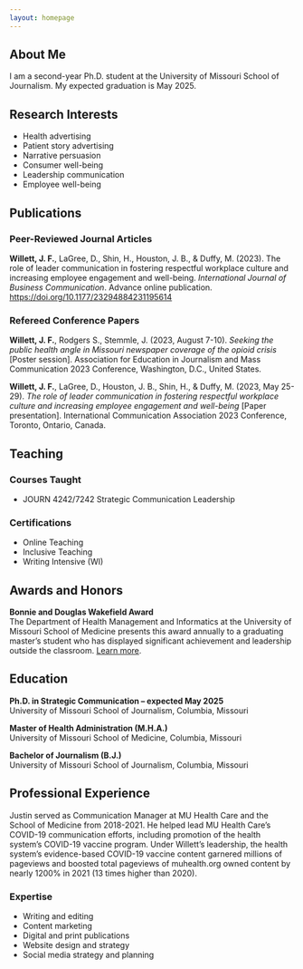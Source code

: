 ```yaml
---
layout: homepage
---
```


## About Me

I am a second-year Ph.D. student at the University of Missouri School of Journalism.  My expected graduation is May 2025.

## Research Interests

- Health advertising
- Patient story advertising
- Narrative persuasion
- Consumer well-being
- Leadership communication
- Employee well-being

## Publications

### Peer-Reviewed Journal Articles

**Willett, J. F.**, LaGree, D., Shin, H., Houston, J. B., & Duffy, M. (2023). The role of leader communication in fostering respectful workplace culture and increasing employee engagement and well-being. _International Journal of Business Communication_. Advance online publication. <a href="https://doi.org/10.1177/23294884231195614" target="_blank">https://doi.org/10.1177/23294884231195614</a>

### Refereed Conference Papers

**Willett, J. F.**, Rodgers S., Stemmle, J. (2023, August 7-10). _Seeking the public health angle in Missouri newspaper coverage of the opioid crisis_ [Poster session]. Association for Education in Journalism and Mass Communication 2023 Conference, Washington, D.C., United States. 

**Willett, J. F.**, LaGree, D., Houston, J. B., Shin, H., & Duffy, M. (2023, May 25-29). _The role of leader communication in fostering respectful workplace culture and increasing employee engagement and well-being_ [Paper presentation]. International Communication Association 2023 Conference, Toronto, Ontario, Canada.

## Teaching

### Courses Taught

- JOURN 4242/7242 Strategic Communication Leadership

### Certifications

- Online Teaching
- Inclusive Teaching
- Writing Intensive (WI)

## Awards and Honors

**Bonnie and Douglas Wakefield Award**<br>
The Department of Health Management and Informatics at the University of Missouri School of Medicine presents this award annually to a graduating master’s student who has displayed significant achievement and leadership outside the classroom. <a href="https://medicine.missouri.edu/news/hmi-graduates-31-december-commencement" target="_blank">Learn more</a>.

## Education

**Ph.D. in Strategic Communication – expected May 2025**<br>
University of Missouri School of Journalism, Columbia, Missouri

**Master of Health Administration (M.H.A.)**<br>
University of Missouri School of Medicine, Columbia, Missouri

**Bachelor of Journalism (B.J.)**<br>
University of Missouri School of Journalism, Columbia, Missouri

## Professional Experience

Justin served as Communication Manager at MU Health Care and the School of Medicine from 2018-2021. He helped lead MU Health Care’s COVID-19 communication efforts, including promotion of the health system’s COVID-19 vaccine program. Under Willett’s leadership, the health system’s evidence-based COVID-19 vaccine content garnered millions of pageviews and boosted total pageviews of muhealth.org owned content by nearly 1200% in 2021 (13 times higher than 2020).

### Expertise

- Writing and editing
- Content marketing
- Digital and print publications
- Website design and strategy
- Social media strategy and planning

<!-- - **Computer Vision:** image recognition, image generation, video captioning
- **Machine Learning:** meta-learning, incremental learning, transfer learning-->

<!-- ## News

- **[Feb. 2020]** Our paper about incremental learning is accepted to CVPR 2020.
- **[Feb. 2020]** We will host the ACM Multimedia Asia 2020 conference in Singapore!
- **[Sept. 2019]** Our paper about few-shot learning is accepted to NeurIPS 2019.
- **[Mar. 2019]** Our paper about few-shot learning is accepted to CVPR 2019.

{% include_relative _includes/publications.md %}

{% include_relative _includes/services.md %}
-->